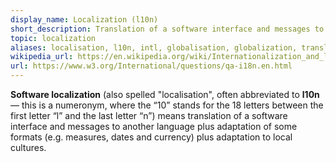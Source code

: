 ```yaml
---
display_name: Localization (l10n)
short_description: Translation of a software interface and messages to another language plus to work with local cultures.
topic: localization
aliases: localisation, l10n, intl, globalisation, globalization, translation, translate, g11n
wikipedia_url: https://en.wikipedia.org/wiki/Internationalization_and_localization
url: https://www.w3.org/International/questions/qa-i18n.en.html
---
```

**Software localization** (also spelled "localisation", often abbreviated to **l10n** — this is a numeronym, where the “10” stands for the 18 letters between the first letter “l” and the last letter “n”) means translation of a software interface and messages to another language plus adaptation of some formats (e.g. measures, dates and currency) plus adaptation to local cultures.
